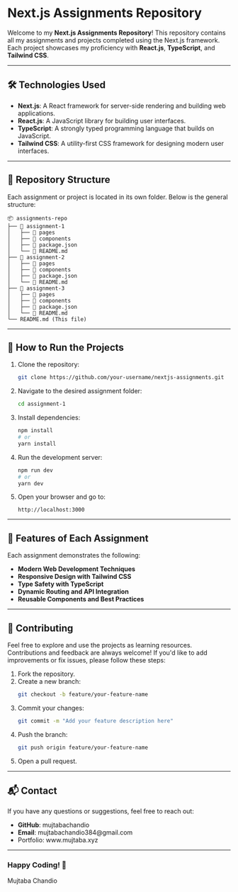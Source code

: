 # Next.js Assignments Repository

Welcome to my **Next.js Assignments Repository**! This repository contains all my assignments and projects completed using the Next.js framework. Each project showcases my proficiency with **React.js**, **TypeScript**, and **Tailwind CSS**.

---

## 🛠️ Technologies Used

- **Next.js**: A React framework for server-side rendering and building web applications.
- **React.js**: A JavaScript library for building user interfaces.
- **TypeScript**: A strongly typed programming language that builds on JavaScript.
- **Tailwind CSS**: A utility-first CSS framework for designing modern user interfaces.

---

## 📂 Repository Structure

Each assignment or project is located in its own folder. Below is the general structure:

```
📦 assignments-repo
├── 📁 assignment-1
│   ├── 📁 pages
│   ├── 📁 components
│   ├── 📄 package.json
│   └── 📄 README.md
├── 📁 assignment-2
│   ├── 📁 pages
│   ├── 📁 components
│   ├── 📄 package.json
│   └── 📄 README.md
├── 📁 assignment-3
│   ├── 📁 pages
│   ├── 📁 components
│   ├── 📄 package.json
│   └── 📄 README.md
└── README.md (This file)
```

---

## 🚀 How to Run the Projects

1. Clone the repository:

   ```bash
   git clone https://github.com/your-username/nextjs-assignments.git
   ```

2. Navigate to the desired assignment folder:

   ```bash
   cd assignment-1
   ```

3. Install dependencies:

   ```bash
   npm install
   # or
   yarn install
   ```

4. Run the development server:

   ```bash
   npm run dev
   # or
   yarn dev
   ```

5. Open your browser and go to:

   ```
   http://localhost:3000
   ```

---

## 🌟 Features of Each Assignment

Each assignment demonstrates the following:

- **Modern Web Development Techniques**
- **Responsive Design with Tailwind CSS**
- **Type Safety with TypeScript**
- **Dynamic Routing and API Integration**
- **Reusable Components and Best Practices**

---

## 🤝 Contributing

Feel free to explore and use the projects as learning resources. Contributions and feedback are always welcome! If you'd like to add improvements or fix issues, please follow these steps:

1. Fork the repository.
2. Create a new branch:
   ```bash
   git checkout -b feature/your-feature-name
   ```
3. Commit your changes:
   ```bash
   git commit -m "Add your feature description here"
   ```
4. Push the branch:
   ```bash
   git push origin feature/your-feature-name
   ```
5. Open a pull request.

---

## 📬 Contact

If you have any questions or suggestions, feel free to reach out:

- **GitHub**: mujtabachandio
- **Email**: mujtabachandio384\@gmail.com
- Portfolio: www\.mujtaba.xyz

---

### Happy Coding! 🚀
Mujtaba Chandio

